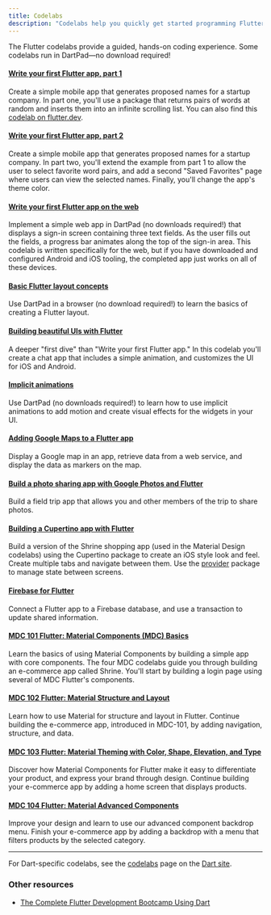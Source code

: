 ```yaml
---
title: Codelabs
description: "Codelabs help you quickly get started programming Flutter."
---
```


The Flutter codelabs provide a guided,
hands-on coding experience. Some codelabs
run in DartPad&mdash;no download required!


#### [Write your first Flutter app, part 1][]

Create a simple mobile app that generates proposed names
for a startup company. In part one, you'll use a package
that returns pairs of words at random and inserts them into
an infinite scrolling list. You can also find this
[codelab on flutter.dev][].



#### [Write your first Flutter app, part 2][]

Create a simple mobile app that generates proposed names
for a startup company. In part two, you'll extend the
example from part 1 to allow the user to select favorite
word pairs, and add a second "Saved Favorites"
page where users can view the selected names.
Finally, you'll change the app's theme color.


#### [Write your first Flutter app on the web][]

Implement a simple web app in DartPad (no downloads
required!) that displays a sign-in screen
containing three text fields. As the user fills out the
fields, a progress bar animates along the top of the
sign-in area. This codelab is written specifically for
the web, but if you have downloaded and configured
Android and iOS tooling, the completed app just
works on all of these devices.


#### [Basic Flutter layout concepts][]

Use DartPad in a browser (no download required!)
to learn the basics of creating a Flutter layout.


#### [Building beautiful UIs with Flutter][]

A deeper "first dive" than "Write your first Flutter app."
In this codelab you'll create a chat app that includes a
simple animation, and customizes the UI for iOS and Android.


#### [Implicit animations][]

Use DartPad (no downloads required!) to learn how to use
implicit animations to add motion and create
visual effects for the widgets in your UI.

#### [Adding Google Maps to a Flutter app][]

Display a Google map in an app, retrieve data from a
web service, and display the data as markers on the map.


#### [Build a photo sharing app with Google Photos and Flutter][]

Build a field trip app that allows you and other
members of the trip to share photos.


#### [Building a Cupertino app with Flutter][]

Build a version of the Shrine shopping app
(used in the Material Design codelabs) using the
Cupertino package to create an iOS style look and feel.
Create multiple tabs and navigate between them.
Use the [provider][] package to manage state between screens.


#### [Firebase for Flutter][]

Connect a Flutter app to a Firebase database,
and use a transaction to update shared information.


#### [MDC 101 Flutter: Material Components (MDC) Basics][]

Learn the basics of using Material Components by building
a simple app with core components.  The four MDC codelabs
guide you through building an e-commerce app called Shrine.
You'll start by building a login page using several of MDC
Flutter's components.


#### [MDC 102 Flutter: Material Structure and Layout][]

Learn how to use Material for structure and layout in Flutter.
Continue building the e-commerce app, introduced in MDC-101,
by adding navigation, structure, and data.


#### [MDC 103 Flutter: Material Theming with Color, Shape, Elevation, and Type][]

Discover how Material Components for Flutter make it
easy to differentiate your product, and express your
brand through design. Continue building your e-commerce
app by adding a home screen that displays products.


#### [MDC 104 Flutter: Material Advanced Components][]

Improve your design and learn to use our advanced
component backdrop menu. Finish your e-commerce app
by adding a backdrop with a menu that filters
products by the selected category.

---

For Dart-specific codelabs, see the
[codelabs][] page on the [Dart site][].

### Other resources

* [The Complete Flutter Development Bootcamp Using Dart][]



[Adding Google Maps to a Flutter app]: {{site.codelabs}}/codelabs/google-maps-in-flutter
[Basic Flutter layout concepts]: /docs/codelabs/layout-basics
[Build a photo sharing app with Google Photos and Flutter]: {{site.codelabs}}/codelabs/google-photos-sharing
[Building beautiful UIs with Flutter]: {{site.codelabs}}/codelabs/flutter
[Building a Cupertino app with Flutter]: {{site.codelabs}}/codelabs/flutter-cupertino
[codelab on flutter.dev]: /docs/get-started/codelab
[codelabs]: {{site.dart-site}}/codelabs
[Dart site]: {{site.dart-site}}
[Firebase for Flutter]: {{site.codelabs}}/codelabs/flutter-firebase
[Implicit animations]: /docs/codelabs/implicit-animations
[MDC 101 Flutter: Material Components (MDC) Basics]: {{site.codelabs}}/codelabs/mdc-101-flutter
[MDC 102 Flutter: Material Structure and Layout]: {{site.codelabs}}/codelabs/mdc-102-flutter
[MDC 103 Flutter: Material Theming with Color, Shape, Elevation, and Type]: {{site.codelabs}}/codelabs/mdc-103-flutter
[MDC 104 Flutter: Material Advanced Components]: {{site.codelabs}}/codelabs/mdc-104-flutter
[provider]: {{site.pub}}/packages/provider
[The Complete Flutter Development Bootcamp Using Dart]: https://www.appbrewery.co/p/flutter-development-bootcamp-with-dart
[Write Your First Flutter app, part 1]: {{site.codelabs}}/codelabs/first-flutter-app-pt1
[Write Your First Flutter app, part 2]: {{site.codelabs}}/codelabs/first-flutter-app-pt2
[Write your first Flutter app on the web]: /docs/get-started/codelab-web
